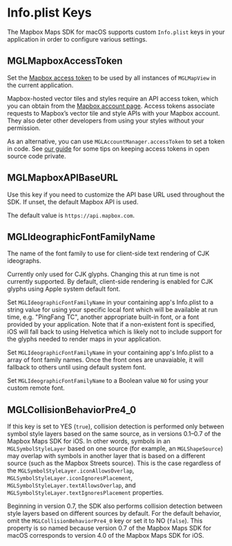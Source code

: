 # Info.plist Keys

The Mapbox Maps SDK for macOS supports custom `Info.plist` keys in your application in order to configure various settings.

## MGLMapboxAccessToken

Set the [Mapbox access token](https://www.mapbox.com/help/define-access-token/) to be used by all instances of `MGLMapView` in the current application.

Mapbox-hosted vector tiles and styles require an API access token, which you can obtain from the [Mapbox account page](https://www.mapbox.com/studio/account/tokens/). Access tokens associate requests to Mapbox’s vector tile and style APIs with your Mapbox account. They also deter other developers from using your styles without your permission.

As an alternative, you can use `MGLAccountManager.accessToken` to set a token in code. See [our guide](https://www.mapbox.com/help/ios-private-access-token/) for some tips on keeping access tokens in open source code private.

## MGLMapboxAPIBaseURL

Use this key if you need to customize the API base URL used throughout the SDK. If unset, the default Mapbox API is used.

The default value is `https://api.mapbox.com`.

## MGLIdeographicFontFamilyName   

The name of the font family to use for client-side text rendering of CJK ideographs.

Currently only used for CJK glyphs. Changing this at run time is not currently
supported. By default, client-side rendering is enabled for CJK glyphs using Apple
system default font.

Set `MGLIdeographicFontFamilyName` in your containing app's Info.plist to a string
value for using your specific local font which will be available at run time,
e.g. "PingFang TC", another appropriate built-in font, or a font provided by your application.
Note that if a non-existent font is specified, iOS will fall back to using Helvetica which is likely not to include support for the glyphs needed to render maps in your application.

Set `MGLIdeographicFontFamilyName` in your containing app's Info.plist to a array of
font family names. Once the front ones are unavaiable, it will fallback to others until
using default system font.

Set `MGLIdeographicFontFamilyName` to a Boolean value `NO` for using your custom remote font.

## MGLCollisionBehaviorPre4_0

If this key is set to YES (`true`), collision detection is performed only between symbol style layers based on the same source, as in versions 0.1–0.7 of the Mapbox Maps SDK for iOS. In other words, symbols in an `MGLSymbolStyleLayer` based on one source (for example, an `MGLShapeSource`) may overlap with symbols in another layer that is based on a different source (such as the Mapbox Streets source). This is the case regardless of the `MGLSymbolStyleLayer.iconAllowsOverlap`, `MGLSymbolStyleLayer.iconIgnoresPlacement`, `MGLSymbolStyleLayer.textAllowsOverlap`, and `MGLSymbolStyleLayer.textIgnoresPlacement` properties.

Beginning in version 0.7, the SDK also performs collision detection between style layers based on different sources by default. For the default behavior, omit the `MGLCollisionBehaviorPre4_0` key or set it to NO (`false`). This property is so named because version 0.7 of the Mapbox Maps SDK for macOS corresponds to version 4.0 of the Mapbox Maps SDK for iOS.

